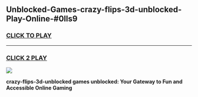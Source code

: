 
## Unblocked-Games-crazy-flips-3d-unblocked-Play-Online-#0lls9
<h3>
<a href="https://premium.freeplayer.one?title=crazy-flips-3d-unblocked&ref=27F">CLICK TO PLAY</a></h3>
<hr>

<h3>
<a href="https://premium.freeplayer.one?title=crazy-flips-3d-unblocked&ref=27F">CLICK 2 PLAY</a>
  
</h3>

<a href="https://premium.freeplayer.one?title=crazy-flips-3d-unblocked&ref=27F"><img src="https://clearcache.store/games.png"></a>


**crazy-flips-3d-unblocked games unblocked: Your Gateway to Fun and Accessible Online Gaming**
